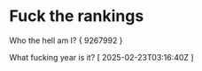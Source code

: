 # Fuck the rankings

Who the hell am I?
{ 9267992 }

What fucking year is it?
[ 2025-02-23T03:16:40Z ]
